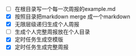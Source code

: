 - [ ] 在根目录写一个每一次周报的example.md
- [x] 按照目录把markdown merge 成一个markdown
- [x] 无限层级递归生成个人周报
- [ ] 生成个人完整周报放在个人目录
- [x] 定时任务生成空模版
- [x] 定时任务生成完整周报
